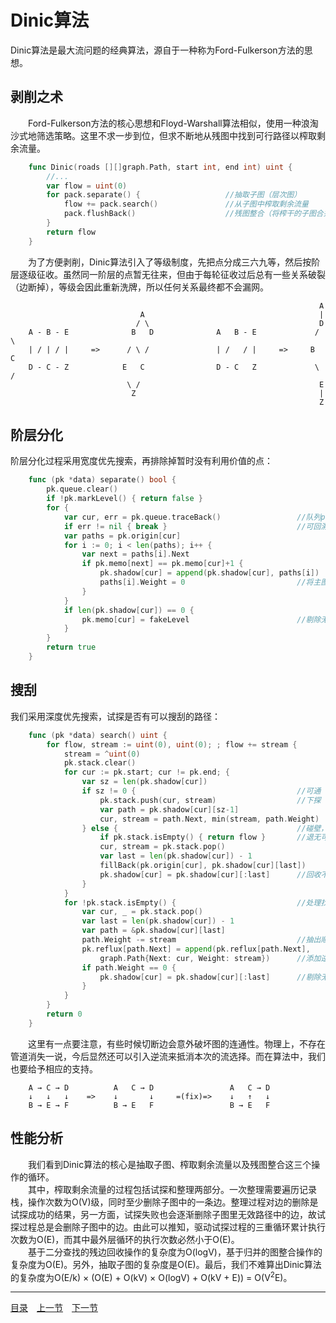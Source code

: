 # Dinic算法
Dinic算法是最大流问题的经典算法，源自于一种称为Ford-Fulkerson方法的思想。

## 剥削之术
　　Ford-Fulkerson方法的核心思想和Floyd-Warshall算法相似，使用一种浪淘沙式地筛选策略。这里不求一步到位，但求不断地从残图中找到可行路径以榨取剩余流量。
```go
	func Dinic(roads [][]graph.Path, start int, end int) uint {
		//...
		var flow = uint(0)
		for pack.separate() {					//抽取子图（层次图）
			flow += pack.search()				//从子图中榨取剩余流量
			pack.flushBack()					//残图整合（将榨干的子图合并回母图）
		}
		return flow
	}
```
　　为了方便剥削，Dinic算法引入了等级制度，先把点分成三六九等，然后按阶层逐级征收。虽然同一阶层的点暂无往来，但由于每轮征收过后总有一些关系破裂（边断掉），等级会因此重新洗牌，所以任何关系最终都不会漏网。
```
	                                                                 A
	                         A                                       |
	                        / \                                      D
	A - B - E              B   D              A   B - E             / \
	| / | / |     =>      / \ /               | /   / |     =>     B   C
	D - C - Z            E   C                D - C   Z             \ /
	                      \ /                                        E
	                       Z                                         |
	                                                                 Z
```

## 阶层分化
阶层分化过程采用宽度优先搜索，再排除掉暂时没有利用价值的点：
```go
	func (pk *data) separate() bool {
		pk.queue.clear()
		if !pk.markLevel() { return false }
		for {
			var cur, err = pk.queue.traceBack()					//队列pop出的点并没有实际删除
			if err != nil { break }								//可回溯遍历所有访问过的点
			var paths = pk.origin[cur]
			for i := 0; i < len(paths); i++ {
				var next = paths[i].Next
				if pk.memo[next] == pk.memo[cur]+1 {
					pk.shadow[cur] = append(pk.shadow[cur], paths[i])
					paths[i].Weight = 0							//将主图内容抽取到残图
				}
			}
			if len(pk.shadow[cur]) == 0 {
				pk.memo[cur] = fakeLevel						//剔除无效的中途点
			}
		}
		return true
	}
```

## 搜刮
我们采用深度优先搜索，试探是否有可以搜刮的路径：
```go
	func (pk *data) search() uint {
		for flow, stream := uint(0), uint(0); ; flow += stream {
			stream = ^uint(0)
			pk.stack.clear()
			for cur := pk.start; cur != pk.end; {
				var sz = len(pk.shadow[cur])
				if sz != 0 {									//可通
					pk.stack.push(cur, stream)					//下探
					var path = pk.shadow[cur][sz-1]
					cur, stream = path.Next, min(stream, path.Weight)
				} else {										//碰壁，退一步
					if pk.stack.isEmpty() { return flow }		//退无可退
					cur, stream = pk.stack.pop()
					var last = len(pk.shadow[cur]) - 1
					fillBack(pk.origin[cur], pk.shadow[cur][last])
					pk.shadow[cur] = pk.shadow[cur][:last]		//回收不通路径的边
				}
			}
			for !pk.stack.isEmpty() {							//处理找到的增广路径
				var cur, _ = pk.stack.pop()
				var last = len(pk.shadow[cur]) - 1
				var path = &pk.shadow[cur][last]
				path.Weight -= stream							//抽出顺流
				pk.reflux[path.Next] = append(pk.reflux[path.Next],
					graph.Path{Next: cur, Weight: stream})		//添加逆流容限，防止贪心断路
				if path.Weight == 0 {
					pk.shadow[cur] = pk.shadow[cur][:last]		//剔除无效残边
				}
			}
		}
		return 0
	}
```
　　这里有一点要注意，有些时候切断边会意外破坏图的连通性。物理上，不存在管道消失一说，今后显然还可以引入逆流来抵消本次的流选择。而在算法中，我们也要给予相应的支持。
```
	A → C → D          A   C → D                 A   C → D
	↓   ↓   ↓    =>    ↓       ↓     =(fix)=>    ↓   ↑   ↓
	B → E → F          B → E   F                 B → E   F
```


## 性能分析
　　我们看到Dinic算法的核心是抽取子图、榨取剩余流量以及残图整合这三个操作的循环。  
　　其中，榨取剩余流量的过程包括试探和整理两部分。一次整理需要遍历记录栈，操作次数为O(V)级，同时至少删除子图中的一条边。整理过程对边的删除是试探成功的结果，另一方面，试探失败也会逐渐删除子图里无效路径中的边，故试探过程总是会删除子图中的边。由此可以推知，驱动试探过程的三重循环累计执行次数为O(E)，而其中最外层循环的执行次数必然小于O(E)。  
　　基于二分查找的残边回收操作的复杂度为O(logV)，基于归并的图整合操作的复杂度为O(E)。另外，抽取子图的复杂度是O(E)。最后，我们不难算出Dinic算法的复杂度为O(E/k) × (O(E) + O(kV) × O(logV) + O(kV + E)) = O(V<sup>2</sup>E)。

---
[目录](../index.md)　[上一节](07-D.md)　[下一节](07.md)
